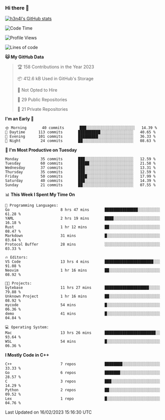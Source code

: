 ### Hi there 👋

[![h3n4l's GitHub stats](https://github-readme-stats.vercel.app/api?username=h3n4l&count_private=true&show_icons=true&theme=radical)](https://github.com/h3n4l/github-readme-stats)

<!--START_SECTION:waka-->
![Code Time](http://img.shields.io/badge/Code%20Time-944%20hrs%2059%20mins-blue)

![Profile Views](http://img.shields.io/badge/Profile%20Views-1-blue)

![Lines of code](https://img.shields.io/badge/From%20Hello%20World%20I%27ve%20Written-44%20Thousand%20lines%20of%20code-blue)

**🐱 My GitHub Data** 

> 🏆 158 Contributions in the Year 2023
 > 
> 📦 412.6 kB Used in GitHub's Storage 
 > 
> 🚫 Not Opted to Hire
 > 
> 📜 29 Public Repositories 
 > 
> 🔑 21 Private Repositories  
 > 
**I'm an Early 🐤** 

```text
🌞 Morning       40 commits       ███░░░░░░░░░░░░░░░░░░░░░░   14.39 % 
🌆 Daytime      113 commits       ██████████░░░░░░░░░░░░░░░   40.65 % 
🌃 Evening      101 commits       █████████░░░░░░░░░░░░░░░░   36.33 % 
🌙 Night         24 commits       ██░░░░░░░░░░░░░░░░░░░░░░░   08.63 % 

```
📅 **I'm Most Productive on Tuesday** 

```text
Monday          35 commits       ███░░░░░░░░░░░░░░░░░░░░░░   12.59 % 
Tuesday         60 commits       █████░░░░░░░░░░░░░░░░░░░░   21.58 % 
Wednesday       37 commits       ███░░░░░░░░░░░░░░░░░░░░░░   13.31 % 
Thursday        35 commits       ███░░░░░░░░░░░░░░░░░░░░░░   12.59 % 
Friday          50 commits       ████░░░░░░░░░░░░░░░░░░░░░   17.99 % 
Saturday        40 commits       ███░░░░░░░░░░░░░░░░░░░░░░   14.39 % 
Sunday          21 commits       ██░░░░░░░░░░░░░░░░░░░░░░░   07.55 % 

```


📊 **This Week I Spent My Time On** 

```text
💬 Programming Languages: 
Go                       8 hrs 47 mins       ███████████████░░░░░░░░░░   61.28 % 
YAML                     2 hrs 19 mins       ████░░░░░░░░░░░░░░░░░░░░░   16.18 % 
Rust                     1 hr 12 mins        ██░░░░░░░░░░░░░░░░░░░░░░░   08.47 % 
Markdown                 31 mins             █░░░░░░░░░░░░░░░░░░░░░░░░   03.64 % 
Protocol Buffer          28 mins             ░░░░░░░░░░░░░░░░░░░░░░░░░   03.33 % 

🔥 Editors: 
VS Code                  13 hrs 4 mins       ██████████████████████░░░   91.08 % 
Neovim                   1 hr 16 mins        ██░░░░░░░░░░░░░░░░░░░░░░░   08.92 % 

🐱‍💻 Projects: 
bytebase                 11 hrs 27 mins      ████████████████████░░░░░   79.88 % 
Unknown Project          1 hr 16 mins        ██░░░░░░░░░░░░░░░░░░░░░░░   08.92 % 
mycode                   54 mins             █░░░░░░░░░░░░░░░░░░░░░░░░   06.36 % 
demo                     41 mins             █░░░░░░░░░░░░░░░░░░░░░░░░   04.84 % 

💻 Operating System: 
Mac                      13 hrs 26 mins      ███████████████████████░░   93.64 % 
WSL                      54 mins             █░░░░░░░░░░░░░░░░░░░░░░░░   06.36 % 

```

**I Mostly Code in C++** 

```text
C++                      7 repos             ████████░░░░░░░░░░░░░░░░░   33.33 % 
Go                       6 repos             ███████░░░░░░░░░░░░░░░░░░   28.57 % 
C                        3 repos             ███░░░░░░░░░░░░░░░░░░░░░░   14.29 % 
Python                   2 repos             ██░░░░░░░░░░░░░░░░░░░░░░░   09.52 % 
Lex                      1 repo              █░░░░░░░░░░░░░░░░░░░░░░░░   04.76 % 

```



 Last Updated on 16/02/2023 15:16:30 UTC
<!--END_SECTION:waka-->


